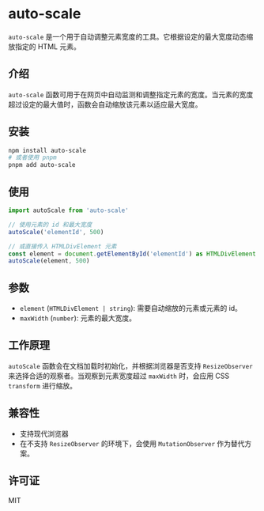 # auto-scale

`auto-scale` 是一个用于自动调整元素宽度的工具。它根据设定的最大宽度动态缩放指定的 HTML 元素。

## 介绍

`auto-scale` 函数可用于在网页中自动监测和调整指定元素的宽度。当元素的宽度超过设定的最大值时，函数会自动缩放该元素以适应最大宽度。

## 安装

```bash
npm install auto-scale
# 或者使用 pnpm
pnpm add auto-scale
```

## 使用

```typescript
import autoScale from 'auto-scale'

// 使用元素的 id 和最大宽度
autoScale('elementId', 500)

// 或直接传入 HTMLDivElement 元素
const element = document.getElementById('elementId') as HTMLDivElement
autoScale(element, 500)
```

## 参数

- `element` (`HTMLDivElement | string`): 需要自动缩放的元素或元素的 id。
- `maxWidth` (`number`): 元素的最大宽度。

## 工作原理

`autoScale` 函数会在文档加载时初始化，并根据浏览器是否支持 `ResizeObserver` 来选择合适的观察者。当观察到元素宽度超过 `maxWidth` 时，会应用 CSS `transform` 进行缩放。

## 兼容性

- 支持现代浏览器
- 在不支持 `ResizeObserver` 的环境下，会使用 `MutationObserver` 作为替代方案。

## 许可证

MIT
